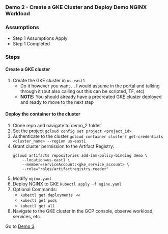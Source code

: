 ### Demo 2 - Create a GKE Cluster and Deploy Demo NGINX Workload

### Assumptions
- Step 1 Assumptions Apply
- Step 1 Completed

### Steps
#### Create a GKE cluster
1. Create the GKE cluster in `us-east1`
    - Do it however you want ... I would assume in the portal and talking through it (but also calling out this can be scripted, TF, etc)
    - <b>NOTE:</b> You should already have a precreated GKE cluster deployed and ready to move to the next step

#### Deploy the container to the cluster
1. Clone repo and navigate to demo_2 folder
2. Set the project `gcloud config set project <project_id>`
3. Authenticate to the cluster `gcloud container clusters get-credentials <cluster_name> --region us-east1`
4. Grant cluster permission to the Artifact Registry: 
    ```
    gcloud artifacts repositories add-iam-policy-binding demo \
        --location=us-east1 \
        --member=serviceAccount:<gke_service_account> \
        --role="roles/artifactregistry.reader"
    ```
5. Modify `nginx.yaml`
6. Deploy NGINX to GKE `kubectl apply -f nginx.yaml`
7. Optional Commands: 
    - `kubectl get deployments -w`
    - `kubectl get pods`
    - `kubectl get all`
8. Navigate to the GKE cluster in the GCP console, observe workload, services, etc. 

Go to [Demo 3](https://github.com/albertwo1978/gke101-demos/tree/main/demo_3).
